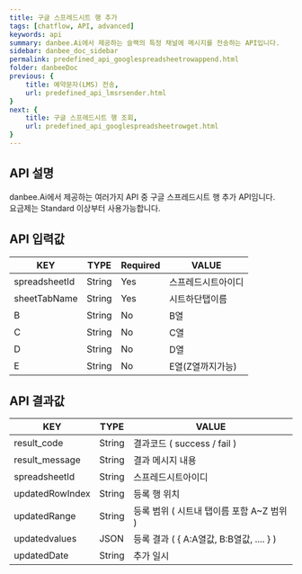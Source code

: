 ```yaml
---
title: 구글 스프레드시트 행 추가
tags: [chatflow, API, advanced]
keywords: api
summary: danbee.Ai에서 제공하는 슬랙의 특정 채널에 메시지를 전송하는 API입니다.
sidebar: danbee_doc_sidebar
permalink: predefined_api_googlespreadsheetrowappend.html
folder: danbeeDoc
previous: {
    title: 예약문자(LMS) 전송,
    url: predefined_api_lmsrsender.html
}
next: {
    title: 구글 스프레드시트 행 조회,
    url: predefined_api_googlespreadsheetrowget.html
}
---
```


## API 설명

danbee.Ai에서 제공하는 여러가지 API 중 구글 스프레드시트 행 추가 API임니다. <br>
요금제는 Standard 이상부터 사용가능합니다. <br>

## API 입력값

| KEY | TYPE | Required | VALUE |
|--------|--------|--------|--------|
| spreadsheetId | String | Yes | 스프레드시트아이디 |
| sheetTabName | String | Yes | 시트하단탭이름 |
| B | String | No | B열 |
| C | String | No | C열 |
| D | String | No | D열 |
| E | String | No | E열(Z열까지가능) |

## API 결과값

| KEY | TYPE | VALUE |
|--------|--------|--------|
| result_code | String | 결과코드 ( success / fail ) |
| result_message | String | 결과 메시지 내용 |
| spreadsheetId | String | 스프레드시트아이디 |
| updatedRowIndex | String | 등록 행 위치 |
| updatedRange | String | 등록 범위 ( 시트내 탭이름 포함 A~Z 범위 ) |
| updatedvalues | JSON | 등록 결과 ( { A:A열값, B:B열값, .... } ) |
| updatedDate | String | 추가 일시 |


<br />

